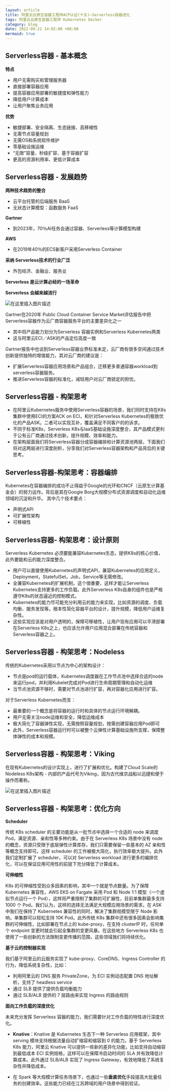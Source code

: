 ```yaml
---
layout: article
title: 阿里云云原生容器工程师ACP认证(十五)—Serverless容器进化
tags: 阿里云云原生容器工程师 Kubernetes Docker
category: blog
date: 2022-09-21 14:02:00 +08:00
mermaid: true
---
```

## Serverless容器 - 基本概念
**特点**
- 用户无需购买和管理服务器
- 直接部署容器应用
- 提高容器应用部署的敏捷度和弹性能力
- 降低用户计算成本
- 让用户聚焦业务应用

**优势**

- 敏捷部署、安全隔离、生态链接、高移植性
- 无需节点容量规划
- 无需OS和系统软件维护
- 零基础设施运维
- “无限”容量、秒级扩容、基于容器扩容
- 更高的资源利用率、更低计算成本 

## Serverless容器 - 发展趋势
**两种技术趋势的整合**
- 云平台托管的后端服务 BaaS
- 无状态计算模型：函数服务 FaaS

**Gartner**
- 到2023年，70％AI任务会通过容器、Serverless等计算模型构建

**AWS**
- 在2019年40％的ECS新客户采用Serverless Container

**采纳 Serverless技术的行业广泛**

- 外包经济、金融业、服务业

**Serverless 是云计算必经的一场革命**

**Serverless 会越来越流行**

![在这里插入图片描述](https://img-blog.csdnimg.cn/782f916628dc4b24a6abd2667707201b.png)

Gartner在2020年 Public Cloud Container Service Market评估报告中把Serverless容器作为云厂商容器服务平台的主要差异化之一
  - 其中将产品能力划分为Serverless 容器实例和Serverless Kubernetes两类
  - 这与阿里云ECI／ASK的产品定位高度一致
  
Gartner报告中也谈到Serverless容器业界标准未定，云厂商有很多空间通过技术创新提供独特的增值能力，其对云厂商的建议是：
  - 扩展Serverless容器应用场景和产品组合，迁移更多普通容器workload到serverless容器服务。
  - 推进Serverless容器的标准化，减轻用户对云厂商锁定的担忧。

## Serverless容器 - 构架思考
- 在阿里云Kubernetes服务中使用Serverless容器的场景，我们同时支持在K8s集群中使用ECI的方案ACK on ECI，和针对Serverless Kubernetes的极致优化的产品ASK。二者可以实现互补，覆盖满足不同客户的的诉求。
- 不同于标准K8s，Serverless K8s与laaS基础设施深度整合，其产品模式更利于公有云厂商通过技术创新，提升规模、效率和能力。
- 在架构层面我们将Serverless容器分成容器编排和计算资源池两层，下面我们将对这两层进行深度剖析，分享我们对Serverless容器架构和产品背后的关键思考。

## Serverless容器-构架思考：容器编排

Kubernetes在容器编排的成功不止得益于Google的光环和CNCF（云原生计算基金会）的努力运作。背后是其在Google Borg大规模分布式资源调度和自动化运维领域的沉淀和升华。
其中几个技术要点：
- 声明式API
- 可扩展性架构
- 可移植性

## Serverless容器- 构架思考：设计原则

Serverless Kubernetes 必须要能兼容Kubernetes生态，提供K8s的核心价值，此外要能和云的能力深度整合。
- 用户可以直接使用Kubernetes的声明式API，兼容Kubernetes的应用定义，Deployment，StatefulSet，Job，Service等无需修改。
- 全兼容Kubernetes的扩展机制，这个很重要，这样才能让Serverless Kubernetes支持更多的工作负载。此外Serverless K8s自身的组件也是严格遵守K8s的状态逼近的控制模式。
- Kubernetes的能力尽可能充分利用云的能力来实现，比如资源的调度、负载均衡、服务发现等。根本性简化容器平台的设计，提升规模，降低用户运维复杂性。
- 这些实现应该是对用户透明的，保障可移植性，让用户现有应用可以平滑部署在Serverless K8s之上，也应该允许用户应用混合部署在传统容器和Serverless容器之上。

## Serverless容器 - 构架思考：Nodeless
传统的Kubernetes采用以节点为中心的架构设计：
- 节点是pod的运行载体，Kubernetes调度器在工作节点池中选择合适的node来运行pod，并利用Kubelet完成对Pod进行生命周期管理和自动化运维
- 当节点池资源不够时，需要对节点池进行扩容，再对容器化应用进行扩容。

对于Serverless Kubernetes而言：

- 最重要的一个概念是将容器的运行时和具体的节点运行环境解耦。
- 用户无需关注node运维和安全，降低运维成本
- 极大简化了容器弹性实现，无需按照容量规划，按需创建容器应用Pod即可
- 此外，Serverless容器运行时可以被整个云弹性计算基础设施所支撑，保障整体弹性的成本和规模。

## Serverless容器 - 构架思考：Viking

在现有Kubernetes的设计实现上，进行了扩展和优化。构建了Cloud Scale的Nodeless K8s架构 - 内部的产品代号为Viking，因为古代维京战船以迅捷和便于操作而著称。

![在这里插入图片描述](https://img-blog.csdnimg.cn/a61b1ed979af47cfafd54f653f14a845.png)

## Serverless容器 - 构架思考：优化方向

**Scheduler**

传统 K8s scheduler 的主要功能是从一批节点中选择一个合适的 node 来调度 Pod，满足资源、亲和性等多种约束。由于在 Serverless K8s 场景中没有 node 的概念，资源只受限于底层弹性计算库存，我们只需要保留一些基本的 AZ 亲和性等概念支持即可。这样 scheduler 的工作被极大简化，执行效率极大提升。此外我们定制扩展了 scheduler，可以对 Serverless workload 进行更多的编排优化，可以在保证应用可用性的前提下充分降低了计算成本。


**可伸缩性**

K8s 的可伸缩性受到众多因素的影响，其中一个就是节点数量。为了保障 Kubernetes 兼容性，AWS EKS on Fargate 采用 Pod 和 Node 1:1 模型（一个虚拟节点运行一个 Pod），这样将严重限制了集群的可扩展性，目前单集群最多支持 1000 个 Pod。我们认为，这样的选择无法满足大规模应用场景的需求。在 ASK 中我们在保持了 Kubernetes 兼容性的同时，解决了集群规模受限于 Node 影响，单集群可以轻松支持 10K Pod。此外传统 K8s 集群中还有很多因素会影响集群的可伸缩性，比如部署在节点上的 kube-proxy，在支持 clusterIP 时，任何单个 endpoint 变更时就会引起全集群的变更风暴。在这些地方 Serverless K8s 也使用了一些创新的方法限制变更传播的范围，这些领域我们将持续优化。

**基于云的控制器实现**

我们基于阿里云的云服务实现了 kube-proxy、CoreDNS、Ingress Controller 的行为，降低系统复杂性，比如：

- 利用阿里云的 DNS 服务 PrivateZone，为 ECI 实例动态配置 DNS 地址解析，支持了 headless service
- 通过 SLB 提供了提供负载均衡能力
- 通过 SLB/ALB 提供的 7 层路由来实现 Ingress 的路由规则

**面向工作负载的深度优化**

未来充分发挥 Serverless 容器的能力，我们需要针对工作负载的特性进行深度优化。

- **Knative**：Knative 是 Kubernetes 生态下一种 Serverless 应用框架，其中 serving 模块支持根据流量自动扩缩容和缩容到 0 的能力。基于 Serverless K8s 能力，阿里云 Knative 可以提供一些新的差异化功能，比如支持自动缩容到最低成本 ECI 实例规格，这样可以在保障冷启动时间的 SLA 并有效降低计算成本。此外通过 SLB/ALB 实现了 Ingress Gateway，有效地降低了系统复杂性并降低成本。

- 在 Spark 等大规模计算任务场景下，也通过一些**垂直优化**手段提高大批量任务的创建效率。这些能力已经在江苏跨域的用户场景中得到验证。

